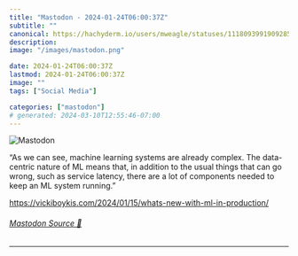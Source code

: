 ```yaml
---
title: "Mastodon - 2024-01-24T06:00:37Z"
subtitle: ""
canonical: https://hachyderm.io/users/mweagle/statuses/111809399190928598
description:
image: "/images/mastodon.png"

date: 2024-01-24T06:00:37Z
lastmod: 2024-01-24T06:00:37Z
image: ""
tags: ["Social Media"]

categories: ["mastodon"]
# generated: 2024-03-10T12:55:46-07:00
---
```

![Mastodon](/images/mastodon.png)

<p>“As we can see, machine learning systems are already complex. The data-centric nature of ML means that, in addition to the usual things that can go wrong, such as service latency, there are a lot of components needed to keep an ML system running.”</p><p><a href="https://vickiboykis.com/2024/01/15/whats-new-with-ml-in-production/" target="_blank" rel="nofollow noopener noreferrer" translate="no"><span class="invisible">https://</span><span class="ellipsis">vickiboykis.com/2024/01/15/wha</span><span class="invisible">ts-new-with-ml-in-production/</span></a></p>


###### [Mastodon Source 🐘](https://hachyderm.io/@mweagle/111809399190928598)

___

